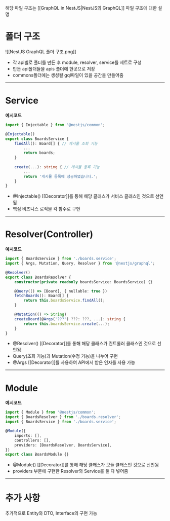 해당 파일 구조는 [[GraphQL in NestJS|NestJS의 GraphQL]] 파일 구조에 대한 설명

# 폴더 구조
![[NestJS GraphQL 폴더 구조.png]]
- 각 api별로 폴더를 만든 후 module, resolver, service를 세트로 구성
- 만든 api폴더들을 apis 폴더에 한곳으로 저장
- commons폴더에는 생성될 gql파일이 있을 공간을 만들어줌

--- 
# Service

**예시코드**
```typescript
import { Injectable } from '@nestjs/common';

@Injectable() 
export class BoardsService { 
	findAll(): Board[] { // 게시물 조회 기능
		...
		return boards;
	}
	
	create(...): string { // 게시물 등록 기능
		...
		return '게시물 등록에 성공하였습니다.';
	}
}
```
- @Injectable() [[Decorator]]를 통해 해당 클래스가 서비스 클래스인 것으로 선언됨
- 핵심 비즈니스 로직을 각 함수로 구현

--- 
# Resolver(Controller)

**예시코드**
```typescript
import { BoardsService } from './boards.service';
import { Args, Mutation, Query, Resolver } from '@nestjs/graphql';

@Resolver()
export class BoardsResolver {
	constructor(private readonly boardsService: BoardsService) {}

	@Query(() => [Board], { nullable: true })
	fetchBoards(): Board[] {
		return this.boardsService.findAll();
	}

	@Mutation(() => String)
	createBoard(@Args('???') ???: ???, ...): string {
		return this.boardsService.create(...);
	}
}
```
- @Resolver() [[Decorator]]를 통해 해당 클래스가 컨트롤러 클래스인 것으로 선언됨
- Query(조회 기능)과 Mutation(수정 기능)을 나누어 구현
- @Args [[Decorator]]를 사용하여 API에서 받은 인자를 사용 가능

--- 
# Module

**예시코드**
```typescript
import { Module } from '@nestjs/common';
import { BoardsResolver } from './boards.resolver';
import { BoardsService } from './boards.service';

@Module({
	imports: [],
	controllers: [],
	providers: [BoardsResolver, BoardsService],
})
export class BoardsModule {}
```
- @Module() [[Decorator]]를 통해 해당 클래스가 모듈 클래스인 것으로 선언됨
- providers 부분에 구현한 Resolver와 Service를 둘 다 넣어줌

--- 
# 추가 사항

추가적으로 Entity와 DTO, Interface의 구현 가능